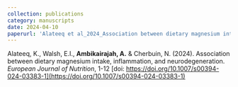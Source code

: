 ```yaml
---
collection: publications
category: manuscripts
date: 2024-04-10
paperurl: 'Alateeq et al_2024_Association between dietary magnesium intake, inflammation, and neurodegenerationEuropean Journal of Nutrition.pdf'
---
```


Alateeq, K., Walsh, E.I., <b>Ambikairajah, A.</b> & Cherbuin, N. (2024). Association between dietary magnesium intake, inflammation, and neurodegeneration. <i>European Journal of Nutrition</i>, 1-12 [doi: https://doi.org/10.1007/s00394-024-03383-1](https://doi.org/10.1007/s00394-024-03383-1)